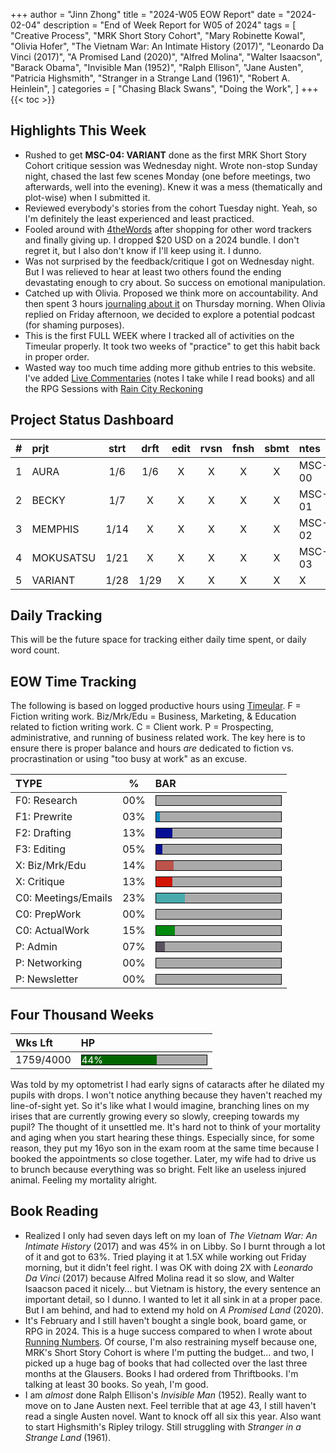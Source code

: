 +++
author = "Jinn Zhong"
title = "2024-W05 EOW Report"
date = "2024-02-04"
description = "End of Week Report for W05 of 2024"
tags = [
    "Creative Process",
    "MRK Short Story Cohort",
    "Mary Robinette Kowal",
    "Olivia Hofer",
    "The Vietnam War: An Intimate History (2017)",
    "Leonardo Da Vinci (2017)",
    "A Promised Land (2020)",
    "Alfred Molina",
    "Walter Isaacson",
    "Barack Obama",
    "Invisible Man (1952)",
    "Ralph Ellison",
    "Jane Austen",
    "Patricia Highsmith",
    "Stranger in a Strange Land (1961)",
    "Robert A. Heinlein",
]
categories = [
    "Chasing Black Swans",
    "Doing the Work",
]
+++
{{< toc >}}

## Highlights This Week

* Rushed to get **MSC-04: VARIANT** done as the first MRK Short Story Cohort critique session was Wednesday night. Wrote non-stop Sunday night, chased the last few scenes Monday (one before meetings, two afterwards, well into the evening). Knew it was a mess (thematically and plot-wise) when I submitted it.
* Reviewed everybody's stories from the cohort Tuesday night. Yeah, so I'm definitely the least experienced and least practiced.
* Fooled around with [4theWords](http://4thewords.com) after shopping for other word trackers and finally giving up. I dropped $20 USD on a 2024 bundle. I don't regret it, but I also don't know if I'll keep using it. I dunno.
* Was not surprised by the feedback/critique I got on Wednesday night. But I was relieved to hear at least two others found the ending devastating enough to cry about. So success on emotional manipulation.
* Catched up with Olivia. Proposed we think more on accountability. And then spent 3 hours [journaling about it](https://journal.jinnzhong.com/accountability-systems/) on Thursday morning. When Olivia replied on Friday afternoon, we decided to explore a potential podcast (for shaming purposes).
* This is the first FULL WEEK where I tracked all of activities on the Timeular properly. It took two weeks of "practice" to get this habit back in proper order.
* Wasted way too much time adding more github entries to this website. I've added [Live Commentaries](https://journal.jinnzhong.com/categories/live-commentary/) (notes I take while I read books) and all the RPG Sessions with [Rain City Reckoning](https://journal.jinnzhong.com/tags/rain-city-reckoning/)

## Project Status Dashboard

| # | prjt | strt | drft | edit | rvsn | fnsh | sbmt | ntes |
| :---: | :--- | :---: | :---: | :---: |  :---: |  :---: | :---: | :--- |
| 1 | AURA | 1/6 | 1/6 | X | X | X | X | MSC-00 |
| 2 | BECKY | 1/7 | X | X | X | X | X | MSC-01 |
| 3 | MEMPHIS | 1/14 | X | X | X | X | X | MSC-02 |
| 4 | MOKUSATSU | 1/21 | X | X | X | X | X | MSC-03 |
| 5 | VARIANT | 1/28 | 1/29 | X | X | X | X | X | MSC-04 |

## Daily Tracking

This will be the future space for tracking either daily time spent, or daily word count.

## EOW Time Tracking

The following is based on logged productive hours using [Timeular](https://timeular.com/?linkId=lp_182779&sourceId=colin-yj-chung&tenantId=timeular). F = Fiction writing work. Biz/Mrk/Edu = Business, Marketing, & Education related to fiction writing work. C = Client work. P = Prospecting, administrative, and running of business related work. The key here is to ensure there is proper balance and hours _are_ dedicated to fiction vs. procrastination or using "too busy at work" as an excuse.

| TYPE | % | BAR |
| :--- | :---: | :--- |
| F0: Research | 00% | <div style="width:200px;height:15px;background:#AAAAAA;border:1.3px solid #000000;"><div style="width:00%;height:15px;background:#0492C2;font-size:15px; color:white; line-height:15px;"></div></div> |
| F1: Prewrite | 03% | <div style="width:200px;height:15px;background:#AAAAAA;border:1.3px solid #000000;"><div style="width:03%;height:15px;background:#0492C2;font-size:15px; color:white; line-height:15px;"></div></div> |
| F2: Drafting | 13% | <div style="width:200px;height:15px;background:#AAAAAA;border:1.3px solid #000000;"><div style="width:13%;height:15px;background:#051094;font-size:15px; color:white; line-height:15px;"></div></div> |
| F3: Editing | 05% | <div style="width:200px;height:15px;background:#AAAAAA;border:1.3px solid #000000;"><div style="width:05%;height:15px;background:#051094;font-size:15px; color:white; line-height:15px;"></div></div> |
| X: Biz/Mrk/Edu | 14% | <div style="width:200px;height:15px;background:#AAAAAA;border:1.3px solid #000000;"><div style="width:14%;height:15px;background:#BC544B;font-size:15px; color:white; line-height:15px;"></div></div> |
| X: Critique | 13% | <div style="width:200px;height:15px;background:#AAAAAA;border:1.3px solid #000000;"><div style="width:13%;height:15px;background:#D21404;font-size:15px; color:white; line-height:15px;"></div></div> |
| C0: Meetings/Emails | 23% |<div style="width:200px;height:15px;background:#AAAAAA;border:1.3px solid #000000;"><div style="width:23%;height:15px;background:#48AAAD;font-size:15px; color:white; line-height:15px;"></div></div> |
| C0: PrepWork | 00% | <div style="width:200px;height:15px;background:#AAAAAA;border:1.3px solid #000000;"><div style="width:00%;height:15px;background:#028A0F;font-size:15px; color:white; line-height:15px;"></div></div> |
| C0: ActualWork | 15% | <div style="width:200px;height:15px;background:#AAAAAA;border:1.3px solid #000000;"><div style="width:15%;height:15px;background:#028A0F;font-size:15px; color:white; line-height:15px;"></div></div> |
| P: Admin | 07% | <div style="width:200px;height:15px;background:#AAAAAA;border:1.3px solid #000000;"><div style="width:07%;height:15px;background:#59515e;font-size:15px; color:white; line-height:15px;"></div></div> |
| P: Networking | 00% | <div style="width:200px;height:15px;background:#AAAAAA;border:1.3px solid #000000;"><div style="width:00%;height:15px;background:#59515e;font-size:15px; color:white; line-height:15px;"></div></div> |
| P: Newsletter | 00% | <div style="width:200px;height:15px;background:#AAAAAA;border:1.3px solid #000000;"><div style="width:00%;height:15px;background:#59515e;font-size:15px; color:white; line-height:15px;"></div></div> |

## Four Thousand Weeks

| Wks Lft | HP |
| :--- | :--- |
| 1759/4000 | <div style="width:200px;height:15px;background:#AAAAAA;border:1.3px solid #000000;"><div style="width:60%;height:15px;background:#006600;font-size:15px; color:white; line-height:15px;">44%</div></div> |

Was told by my optometrist I had early signs of cataracts after he dilated my pupils with drops. I won't notice anything because they haven't reached my line-of-sight yet. So it's like what I would imagine, branching lines on my irises that are currently growing every so slowly, creeping towards my pupil? The thought of it unsettled me. It's hard not to think of your mortality and aging when you start hearing these things. Especially since, for some reason, they put my 16yo son in the exam room at the same time because I booked the appointments so close together. Later, my wife had to drive us to brunch because everything was so bright. Felt like an useless injured animal. Feeling my mortality alright.

## Book Reading

* Realized I only had seven days left on my loan of _The Vietnam War: An Intimate History_ (2017) and was 45% in on Libby. So I burnt through a lot of it and got to 63%. Tried playing it at 1.5X while working out Friday morning, but it didn't feel right. I was OK with doing 2X with _Leonardo Da Vinci_ (2017) because Alfred Molina read it so slow, and Walter Isaacson paced it nicely... but Vietnam is history, the every sentence an important detail, so I dunno. I wanted to let it all sink in at a proper pace. But I am behind, and had to extend my hold on _A Promised Land_ (2020).
* It's February and I still haven't bought a single book, board game, or RPG in 2024. This is a huge success compared to when I wrote about [Running Numbers](https://journal.jinnzhong.com/running-numbers/). Of course, I'm also restraining myself because one, MRK's Short Story Cohort is where I'm putting the budget... and two, I picked up a huge bag of books that had collected over the last three months at the Glausers. Books I had ordered from Thriftbooks. I'm talking at least 30 books. So yeah, I'm good.
* I am _almost_ done Ralph Ellison's _Invisible Man_ (1952). Really want to move on to Jane Austen next. Feel terrible that at age 43, I still haven't read a single Austen novel. Want to knock off all six this year. Also want to start Highsmith's Ripley trilogy. Still struggling with _Stranger in a Strange Land_ (1961).


